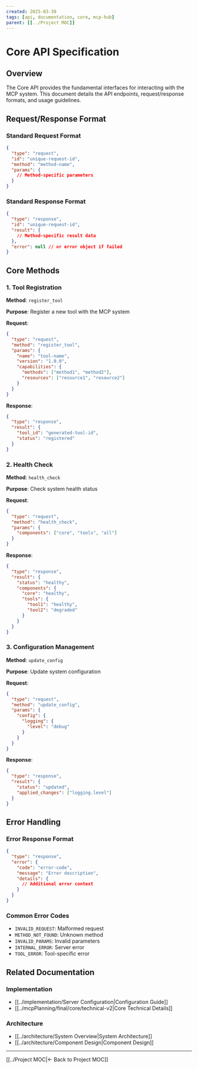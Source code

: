 ```yaml
---
created: 2025-03-30
tags: [api, documentation, core, mcp-hub]
parent: [[../Project MOC]]
---
```


# Core API Specification

## Overview

The Core API provides the fundamental interfaces for interacting with the MCP system. This document details the API endpoints, request/response formats, and usage guidelines.

## Request/Response Format

### Standard Request Format

```json
{
  "type": "request",
  "id": "unique-request-id",
  "method": "method-name",
  "params": {
    // Method-specific parameters
  }
}
```

### Standard Response Format

```json
{
  "type": "response",
  "id": "unique-request-id",
  "result": {
    // Method-specific result data
  },
  "error": null // or error object if failed
}
```

## Core Methods

### 1. Tool Registration

**Method**: `register_tool`

**Purpose**: Register a new tool with the MCP system

**Request**:

```json
{
  "type": "request",
  "method": "register_tool",
  "params": {
    "name": "tool-name",
    "version": "1.0.0",
    "capabilities": {
      "methods": ["method1", "method2"],
      "resources": ["resource1", "resource2"]
    }
  }
}
```

**Response**:

```json
{
  "type": "response",
  "result": {
    "tool_id": "generated-tool-id",
    "status": "registered"
  }
}
```

### 2. Health Check

**Method**: `health_check`

**Purpose**: Check system health status

**Request**:

```json
{
  "type": "request",
  "method": "health_check",
  "params": {
    "components": ["core", "tools", "all"]
  }
}
```

**Response**:

```json
{
  "type": "response",
  "result": {
    "status": "healthy",
    "components": {
      "core": "healthy",
      "tools": {
        "tool1": "healthy",
        "tool2": "degraded"
      }
    }
  }
}
```

### 3. Configuration Management

**Method**: `update_config`

**Purpose**: Update system configuration

**Request**:

```json
{
  "type": "request",
  "method": "update_config",
  "params": {
    "config": {
      "logging": {
        "level": "debug"
      }
    }
  }
}
```

**Response**:

```json
{
  "type": "response",
  "result": {
    "status": "updated",
    "applied_changes": ["logging.level"]
  }
}
```

## Error Handling

### Error Response Format

```json
{
  "type": "response",
  "error": {
    "code": "error-code",
    "message": "Error description",
    "details": {
      // Additional error context
    }
  }
}
```

### Common Error Codes

- `INVALID_REQUEST`: Malformed request
- `METHOD_NOT_FOUND`: Unknown method
- `INVALID_PARAMS`: Invalid parameters
- `INTERNAL_ERROR`: Server error
- `TOOL_ERROR`: Tool-specific error

## Related Documentation

### Implementation

- [[../implementation/Server Configuration|Configuration Guide]]
- [[../mcpPlanning/final/core/technical-v2|Core Technical Details]]

### Architecture

- [[../architecture/System Overview|System Architecture]]
- [[../architecture/Component Design|Component Design]]

---

[[../Project MOC|← Back to Project MOC]]
